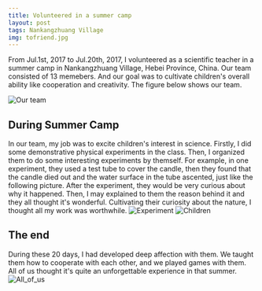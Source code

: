 ```yaml
---
title: Volunteered in a summer camp
layout: post
tags: Nankangzhuang Village
img: tofriend.jpg
---
```

From Jul.1st, 2017 to Jul.20th, 2017, I volunteered as a scientific teacher in a summer camp in Nankangzhuang Village, Hebei Province, China. Our team consisted of 13 memebers. And our goal was to cultivate children's overall ability like cooperation and creativity. The figure below shows our team.

![Our team]({{site.baseurl}}/assets/img/our_team.jpg)

## During Summer Camp
In our team, my job was to excite children's interest in science. Firstly, I did some demonstrative physical experiments in the class. Then, I organized them to do some interesting experiments by themself. For example, in one experiment, they used a test tube to cover the candle, then they found that the candle died out and the water surface in the tube ascented, just like the following picture. After the experiment, they would be very curious about why it happened. Then, I may explained to them the reason behind it and they all thought it's wonderful. Cultivating their curiosity about the nature, I thought all my work was worthwhile.
![Experiment]({{site.baseurl}}/assets/img/experiment.jpg)
![Children]({{site.baseurl}}/assets/img/friends.jpg)

## The end
During these 20 days, I had developed deep affection with them. We taught them how to cooperate with each other, and we played games with them. All of us thought it's quite an unforgettable experience in that summer.
![All_of_us]({{site.baseurl}}/assets/img/all_of_us.jpg)